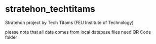 # stratehon_techtitams
Stratehon project by Tech Titams (FEU Institute of Technology)

please note that all data comes from local database
files need QR Code folder
